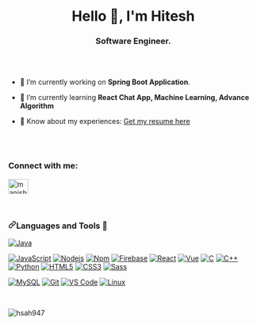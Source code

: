 <h1 align="center">Hello 👋, I'm Hitesh</h1>
<h3 align="center">Software Engineer.</h3>
<br/>
<br/>

- 🔭 I’m currently working on **Spring Boot Application**.

- 🌱 I’m currently learning **React Chat App, Machine Learning, Advance Algorithm**

- 📄 Know about my experiences: <a href = "https://drive.google.com/file/d/1M4XbuaZcxRVM0K3KbWrLodI2FalRiM3H/view" target = "blank">Get my resume here</a>
<br/>
<br/>
<h3 align="left">Connect with me:</h3>
<p align="left">
<a href="https://www.linkedin.com/in/sahhitesh" target="blank"><img align="center" src="https://raw.githubusercontent.com/rahuldkjain/github-profile-readme-generator/master/src/images/icons/Social/linked-in-alt.svg" alt="manishpaudel" height="30" width="40" /></a>
</p>
<br/>

<h3 dir="auto"><a id="user-content-languages-and-tools-" class="anchor" aria-hidden="true" href="#languages-and-tools-"><svg class="octicon octicon-link" viewBox="0 0 16 16" version="1.1" width="16" height="16" aria-hidden="true"><path fill-rule="evenodd" d="M7.775 3.275a.75.75 0 001.06 1.06l1.25-1.25a2 2 0 112.83 2.83l-2.5 2.5a2 2 0 01-2.83 0 .75.75 0 00-1.06 1.06 3.5 3.5 0 004.95 0l2.5-2.5a3.5 3.5 0 00-4.95-4.95l-1.25 1.25zm-4.69 9.64a2 2 0 010-2.83l2.5-2.5a2 2 0 012.83 0 .75.75 0 001.06-1.06 3.5 3.5 0 00-4.95 0l-2.5 2.5a3.5 3.5 0 004.95 4.95l1.25-1.25a.75.75 0 00-1.06-1.06l-1.25 1.25a2 2 0 01-2.83 0z"></path></svg></a>Languages and Tools <g-emoji class="g-emoji" alias="toolbox" fallback-src="https://github.githubassets.com/images/icons/emoji/unicode/1f9f0.png">🧰</g-emoji></h3>



<p dir="auto"><a target="_blank" rel="noopener noreferrer" href="https://camo.githubusercontent.com/c9c211c6bc9085ec892b41f64ebd1f560821307ed6125e919f14f9e76ba5d74e/687474703a2f2f696d672e736869656c64732e696f2f62616467652f2d4a6176612d3542343633383f7374796c653d666c61742d737175617265266c6f676f3d6a617661266c6f676f436f6c6f723d666666666666"><img src="https://camo.githubusercontent.com/c9c211c6bc9085ec892b41f64ebd1f560821307ed6125e919f14f9e76ba5d74e/687474703a2f2f696d672e736869656c64732e696f2f62616467652f2d4a6176612d3542343633383f7374796c653d666c61742d737175617265266c6f676f3d6a617661266c6f676f436f6c6f723d666666666666" alt="Java" data-canonical-src="http://img.shields.io/badge/-Java-5B4638?style=flat-square&amp;logo=java&amp;logoColor=ffffff" style="max-width: 100%;"></a>

<a target="_blank" rel="noopener noreferrer" href="https://camo.githubusercontent.com/a1309b252e82434062012a8073fa9fc1416a96289b7ca11555577b9fbe1cf03e/68747470733a2f2f696d672e736869656c64732e696f2f62616467652f2d4a6176615363726970742d2532334637444631433f7374796c653d666c61742d737175617265266c6f676f3d6a617661736372697074266c6f676f436f6c6f723d303030303030266c6162656c436f6c6f723d25323346374446314326636f6c6f723d253233464643453541"><img src="https://camo.githubusercontent.com/a1309b252e82434062012a8073fa9fc1416a96289b7ca11555577b9fbe1cf03e/68747470733a2f2f696d672e736869656c64732e696f2f62616467652f2d4a6176615363726970742d2532334637444631433f7374796c653d666c61742d737175617265266c6f676f3d6a617661736372697074266c6f676f436f6c6f723d303030303030266c6162656c436f6c6f723d25323346374446314326636f6c6f723d253233464643453541" alt="JavaScript" data-canonical-src="https://img.shields.io/badge/-JavaScript-%23F7DF1C?style=flat-square&amp;logo=javascript&amp;logoColor=000000&amp;labelColor=%23F7DF1C&amp;color=%23FFCE5A" style="max-width: 100%;"></a>
<a target="_blank" rel="noopener noreferrer" href="https://camo.githubusercontent.com/1da44bbbdf930b4d4c3148c845a34d954904b4d5e244fefe15f4b6c979509cd7/68747470733a2f2f696d672e736869656c64732e696f2f62616467652f2d4e6f64656a732d3333393933333f7374796c653d666c61742d737175617265266c6f676f3d4e6f64652e6a73266c6f676f436f6c6f723d666666666666"><img src="https://camo.githubusercontent.com/1da44bbbdf930b4d4c3148c845a34d954904b4d5e244fefe15f4b6c979509cd7/68747470733a2f2f696d672e736869656c64732e696f2f62616467652f2d4e6f64656a732d3333393933333f7374796c653d666c61742d737175617265266c6f676f3d4e6f64652e6a73266c6f676f436f6c6f723d666666666666" alt="Nodejs" data-canonical-src="https://img.shields.io/badge/-Nodejs-339933?style=flat-square&amp;logo=Node.js&amp;logoColor=ffffff" style="max-width: 100%;"></a>
<a target="_blank" rel="noopener noreferrer" href="https://camo.githubusercontent.com/0fc9155456aa39c93d70ee1991ed81bd078a102ad38c2e455c941b09b179eead/68747470733a2f2f696d672e736869656c64732e696f2f62616467652f2d6e706d2d4342333833373f7374796c653d666c61742d737175617265266c6f676f3d6e706d"><img src="https://camo.githubusercontent.com/0fc9155456aa39c93d70ee1991ed81bd078a102ad38c2e455c941b09b179eead/68747470733a2f2f696d672e736869656c64732e696f2f62616467652f2d6e706d2d4342333833373f7374796c653d666c61742d737175617265266c6f676f3d6e706d" alt="Npm" data-canonical-src="https://img.shields.io/badge/-npm-CB3837?style=flat-square&amp;logo=npm" style="max-width: 100%;"></a>
<a target="_blank" rel="noopener noreferrer" href="https://camo.githubusercontent.com/ea79bf0157de78b70c73ed320e59058c7ce87fcd4a14885d1bf4127b6e12bdb0/68747470733a2f2f696d672e736869656c64732e696f2f62616467652f2d46697265626173652d4646434132383f7374796c653d666c61742d737175617265266c6f676f3d6669726562617365266c6f676f436f6c6f723d666666666666"><img src="https://camo.githubusercontent.com/ea79bf0157de78b70c73ed320e59058c7ce87fcd4a14885d1bf4127b6e12bdb0/68747470733a2f2f696d672e736869656c64732e696f2f62616467652f2d46697265626173652d4646434132383f7374796c653d666c61742d737175617265266c6f676f3d6669726562617365266c6f676f436f6c6f723d666666666666" alt="Firebase" data-canonical-src="https://img.shields.io/badge/-Firebase-FFCA28?style=flat-square&amp;logo=firebase&amp;logoColor=ffffff" style="max-width: 100%;"></a>
<a target="_blank" rel="noopener noreferrer" href="https://camo.githubusercontent.com/634ac4573efe366be621f3d1952bf763970c98312f8dd6d99bcf4eddfa19e9f7/68747470733a2f2f696d672e736869656c64732e696f2f62616467652f2d52656163742d3631444146423f7374796c653d666c61742d737175617265266c6f676f3d7265616374266c6f676f436f6c6f723d666666666666"><img src="https://camo.githubusercontent.com/634ac4573efe366be621f3d1952bf763970c98312f8dd6d99bcf4eddfa19e9f7/68747470733a2f2f696d672e736869656c64732e696f2f62616467652f2d52656163742d3631444146423f7374796c653d666c61742d737175617265266c6f676f3d7265616374266c6f676f436f6c6f723d666666666666" alt="React" data-canonical-src="https://img.shields.io/badge/-React-61DAFB?style=flat-square&amp;logo=react&amp;logoColor=ffffff" style="max-width: 100%;"></a>
<a target="_blank" rel="noopener noreferrer" href="https://camo.githubusercontent.com/33d79ff901226caa5c8080b059586d45da4b8c4f14e9af64d4aa31e0017dda02/68747470733a2f2f696d672e736869656c64732e696f2f62616467652f2d5675652e6a732d3446433038443f7374796c653d666c61742d737175617265266c6f676f3d5675652e6a73266c6f676f436f6c6f723d666666666666"><img src="https://camo.githubusercontent.com/33d79ff901226caa5c8080b059586d45da4b8c4f14e9af64d4aa31e0017dda02/68747470733a2f2f696d672e736869656c64732e696f2f62616467652f2d5675652e6a732d3446433038443f7374796c653d666c61742d737175617265266c6f676f3d5675652e6a73266c6f676f436f6c6f723d666666666666" alt="Vue" data-canonical-src="https://img.shields.io/badge/-Vue.js-4FC08D?style=flat-square&amp;logo=Vue.js&amp;logoColor=ffffff" style="max-width: 100%;"></a>
<a target="_blank" rel="noopener noreferrer" href="https://camo.githubusercontent.com/f00ba0571ef4918d5e97418fec861981bc325d7804027ace81e427d328c7f477/687474703a2f2f696d672e736869656c64732e696f2f62616467652f2d432d4138423943433f7374796c653d666c61742d737175617265266c6f676f3d63266c6f676f436f6c6f723d666666666666"><img src="https://camo.githubusercontent.com/f00ba0571ef4918d5e97418fec861981bc325d7804027ace81e427d328c7f477/687474703a2f2f696d672e736869656c64732e696f2f62616467652f2d432d4138423943433f7374796c653d666c61742d737175617265266c6f676f3d63266c6f676f436f6c6f723d666666666666" alt="C" data-canonical-src="http://img.shields.io/badge/-C-A8B9CC?style=flat-square&amp;logo=c&amp;logoColor=ffffff" style="max-width: 100%;"></a>
<a target="_blank" rel="noopener noreferrer" href="https://camo.githubusercontent.com/2926420c728ef7d111fdbcfb24be415da69979b5f6c324db2f57c90de6dc92ed/68747470733a2f2f696d672e736869656c64732e696f2f62616467652f2d432b2b2d3030353939433f7374796c653d666c61742d737175617265266c6f676f3d632b2b266c6f676f436f6c6f723d666666666666"><img src="https://camo.githubusercontent.com/2926420c728ef7d111fdbcfb24be415da69979b5f6c324db2f57c90de6dc92ed/68747470733a2f2f696d672e736869656c64732e696f2f62616467652f2d432b2b2d3030353939433f7374796c653d666c61742d737175617265266c6f676f3d632b2b266c6f676f436f6c6f723d666666666666" alt="C++" data-canonical-src="https://img.shields.io/badge/-C++-00599C?style=flat-square&amp;logo=c++&amp;logoColor=ffffff" style="max-width: 100%;"></a>
<a target="_blank" rel="noopener noreferrer" href="https://camo.githubusercontent.com/5e1e74e61d73ef1087f34c4841e05f94b46e16da7312e262fe2e9e728d8e77ce/687474703a2f2f696d672e736869656c64732e696f2f62616467652f2d507974686f6e2d3337373641423f7374796c653d666c61742d737175617265266c6f676f3d707974686f6e266c6f676f436f6c6f723d666666666666"><img src="https://camo.githubusercontent.com/5e1e74e61d73ef1087f34c4841e05f94b46e16da7312e262fe2e9e728d8e77ce/687474703a2f2f696d672e736869656c64732e696f2f62616467652f2d507974686f6e2d3337373641423f7374796c653d666c61742d737175617265266c6f676f3d707974686f6e266c6f676f436f6c6f723d666666666666" alt="Python" data-canonical-src="http://img.shields.io/badge/-Python-3776AB?style=flat-square&amp;logo=python&amp;logoColor=ffffff" style="max-width: 100%;"></a>
<a target="_blank" rel="noopener noreferrer" href="https://camo.githubusercontent.com/9a7c8c4ee62739436a191706be9f786a813dc377ce778522da198cb94874dc22/68747470733a2f2f696d672e736869656c64732e696f2f62616467652f2d48544d4c352d2532334534344432373f7374796c653d666c61742d737175617265266c6f676f3d68746d6c35266c6f676f436f6c6f723d666666666666"><img src="https://camo.githubusercontent.com/9a7c8c4ee62739436a191706be9f786a813dc377ce778522da198cb94874dc22/68747470733a2f2f696d672e736869656c64732e696f2f62616467652f2d48544d4c352d2532334534344432373f7374796c653d666c61742d737175617265266c6f676f3d68746d6c35266c6f676f436f6c6f723d666666666666" alt="HTML5" data-canonical-src="https://img.shields.io/badge/-HTML5-%23E44D27?style=flat-square&amp;logo=html5&amp;logoColor=ffffff" style="max-width: 100%;"></a>
<a target="_blank" rel="noopener noreferrer" href="https://camo.githubusercontent.com/19d98ab99fe0a1a5c00ef27920be3ada8548f2476877db0598960ac2a5f8788d/68747470733a2f2f696d672e736869656c64732e696f2f62616467652f2d435353332d2532333135373242363f7374796c653d666c61742d737175617265266c6f676f3d63737333"><img src="https://camo.githubusercontent.com/19d98ab99fe0a1a5c00ef27920be3ada8548f2476877db0598960ac2a5f8788d/68747470733a2f2f696d672e736869656c64732e696f2f62616467652f2d435353332d2532333135373242363f7374796c653d666c61742d737175617265266c6f676f3d63737333" alt="CSS3" data-canonical-src="https://img.shields.io/badge/-CSS3-%231572B6?style=flat-square&amp;logo=css3" style="max-width: 100%;"></a>
<a target="_blank" rel="noopener noreferrer" href="https://camo.githubusercontent.com/c733735b3d10e64e1efd1eeeb5bc66af1af5d8628caa1ee64939d97d91d73ed7/68747470733a2f2f696d672e736869656c64732e696f2f62616467652f2d536173732d2532334343363639393f7374796c653d666c61742d737175617265266c6f676f3d73617373266c6f676f436f6c6f723d666666666666"><img src="https://camo.githubusercontent.com/c733735b3d10e64e1efd1eeeb5bc66af1af5d8628caa1ee64939d97d91d73ed7/68747470733a2f2f696d672e736869656c64732e696f2f62616467652f2d536173732d2532334343363639393f7374796c653d666c61742d737175617265266c6f676f3d73617373266c6f676f436f6c6f723d666666666666" alt="Sass" data-canonical-src="https://img.shields.io/badge/-Sass-%23CC6699?style=flat-square&amp;logo=sass&amp;logoColor=ffffff" style="max-width: 100%;"></a>

<a target="_blank" rel="noopener noreferrer" href="https://camo.githubusercontent.com/6ede6cf733e385080214589407d1cd6a88b3633990241eee703bbbef6b2c8051/68747470733a2f2f696d672e736869656c64732e696f2f62616467652f2d4d7953514c2d3434373941313f7374796c653d666c61742d737175617265266c6f676f3d4d7953514c266c6f676f436f6c6f723d666666666666"><img src="https://camo.githubusercontent.com/6ede6cf733e385080214589407d1cd6a88b3633990241eee703bbbef6b2c8051/68747470733a2f2f696d672e736869656c64732e696f2f62616467652f2d4d7953514c2d3434373941313f7374796c653d666c61742d737175617265266c6f676f3d4d7953514c266c6f676f436f6c6f723d666666666666" alt="MySQL" data-canonical-src="https://img.shields.io/badge/-MySQL-4479A1?style=flat-square&amp;logo=MySQL&amp;logoColor=ffffff" style="max-width: 100%;"></a>
<a target="_blank" rel="noopener noreferrer" href="https://camo.githubusercontent.com/c5d0c3ab3bb7d56038dcfa868b056ed7b2bd119579bd4cf4d1123244adc74bca/68747470733a2f2f696d672e736869656c64732e696f2f62616467652f2d4769742d2532334630353033323f7374796c653d666c61742d737175617265266c6f676f3d676974266c6f676f436f6c6f723d253233666666666666"><img src="https://camo.githubusercontent.com/c5d0c3ab3bb7d56038dcfa868b056ed7b2bd119579bd4cf4d1123244adc74bca/68747470733a2f2f696d672e736869656c64732e696f2f62616467652f2d4769742d2532334630353033323f7374796c653d666c61742d737175617265266c6f676f3d676974266c6f676f436f6c6f723d253233666666666666" alt="Git" data-canonical-src="https://img.shields.io/badge/-Git-%23F05032?style=flat-square&amp;logo=git&amp;logoColor=%23ffffff" style="max-width: 100%;"></a>
<a target="_blank" rel="noopener noreferrer" href="https://camo.githubusercontent.com/fe017e863574a253b32b43c18a9c5700c7b9946fe76585345148c658cb8d090d/687474703a2f2f696d672e736869656c64732e696f2f62616467652f2d5653253230436f64652d3030374143433f7374796c653d666c61742d737175617265266c6f676f3d76697375616c2d73747564696f2d636f6465266c6f676f436f6c6f723d666666666666"><img src="https://camo.githubusercontent.com/fe017e863574a253b32b43c18a9c5700c7b9946fe76585345148c658cb8d090d/687474703a2f2f696d672e736869656c64732e696f2f62616467652f2d5653253230436f64652d3030374143433f7374796c653d666c61742d737175617265266c6f676f3d76697375616c2d73747564696f2d636f6465266c6f676f436f6c6f723d666666666666" alt="VS Code" data-canonical-src="http://img.shields.io/badge/-VS%20Code-007ACC?style=flat-square&amp;logo=visual-studio-code&amp;logoColor=ffffff" style="max-width: 100%;"></a>
<a target="_blank" rel="noopener noreferrer" href="https://camo.githubusercontent.com/c849023764cc1aab760f8e17b41f3abf5945ee12a48cdf321610d70133dadeda/687474703a2f2f696d672e736869656c64732e696f2f62616467652f2d4c696e75782d3533393146453f7374796c653d666c61742d737175617265266c6f676f3d706f7765727368656c6c266c6f676f436f6c6f723d666666666666"><img src="https://camo.githubusercontent.com/c849023764cc1aab760f8e17b41f3abf5945ee12a48cdf321610d70133dadeda/687474703a2f2f696d672e736869656c64732e696f2f62616467652f2d4c696e75782d3533393146453f7374796c653d666c61742d737175617265266c6f676f3d706f7765727368656c6c266c6f676f436f6c6f723d666666666666" alt="Linux" data-canonical-src="http://img.shields.io/badge/-Linux-5391FE?style=flat-square&amp;logo=powershell&amp;logoColor=ffffff" style="max-width: 100%;"></a></p>

<br/>
<p><img align="center" src="https://github-readme-stats.vercel.app/api/top-langs?username=hsah947&show_icons=true&locale=en&layout=compact" alt="hsah947" /></p>

